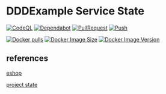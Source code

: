 # DDDExample Service State

[![CodeQL](https://github.com/futugyou/DDDExample/actions/workflows/codeql.yml/badge.svg?branch=master)](https://github.com/futugyou/DDDExample/actions/workflows/codeql.yml)
[![Dependabot](https://github.com/futugyou/DDDExample/actions/workflows/dependabot-auto.yml/badge.svg)](https://github.com/futugyou/DDDExample/actions/workflows/dependabot-auto.yml)
[![PullRequest](https://github.com/futugyou/DDDExample/actions/workflows/pull_request.yml/badge.svg)](https://github.com/futugyou/DDDExample/actions/workflows/pull_request.yml)
[![Push](https://github.com/futugyou/DDDExample/actions/workflows/push.yml/badge.svg?branch=master)](https://github.com/futugyou/DDDExample/actions/workflows/push.yml)

[![Docker pulls](https://img.shields.io/docker/pulls/futugyousuzu/ddddemo_project?logo=docker&color=vert)](https://hub.docker.com/r/futugyousuzu/ddddemo_project)
[![Docker Image Size](https://img.shields.io/docker/image-size/futugyousuzu/ddddemo_project?logo=docker&color=vert)](https://hub.docker.com/r/futugyousuzu/ddddemo_project)
[![Docker Image Version](https://img.shields.io/docker/v/futugyousuzu/ddddemo_project?logo=docker&color=vert)](https://hub.docker.com/r/futugyousuzu/ddddemo_project)

## references

[eshop](https://github.com/dotnet/eShop)

[project state](https://shields.io/)
